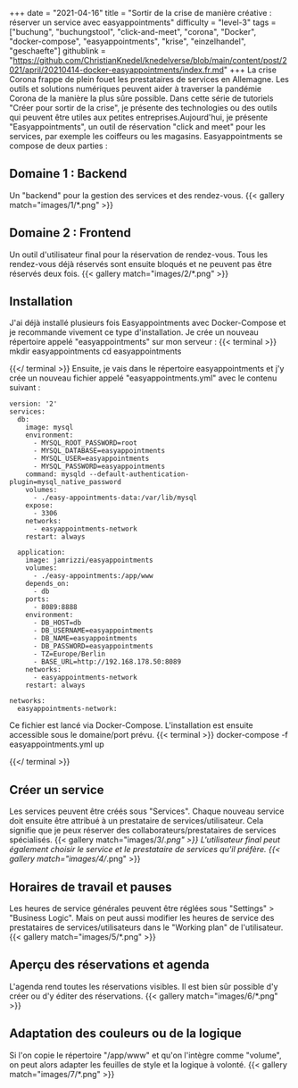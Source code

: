+++
date = "2021-04-16"
title = "Sortir de la crise de manière créative : réserver un service avec easyappointments"
difficulty = "level-3"
tags = ["buchung", "buchungstool", "click-and-meet", "corona", "Docker", "docker-compose", "easyappointments", "krise", "einzelhandel", "geschaefte"]
githublink = "https://github.com/ChristianKnedel/knedelverse/blob/main/content/post/2021/april/20210414-docker-easyappointments/index.fr.md"
+++
La crise Corona frappe de plein fouet les prestataires de services en Allemagne. Les outils et solutions numériques peuvent aider à traverser la pandémie Corona de la manière la plus sûre possible. Dans cette série de tutoriels "Créer pour sortir de la crise", je présente des technologies ou des outils qui peuvent être utiles aux petites entreprises.Aujourd'hui, je présente "Easyappointments", un outil de réservation "click and meet" pour les services, par exemple les coiffeurs ou les magasins. Easyappointments se compose de deux parties :
## Domaine 1 : Backend
Un "backend" pour la gestion des services et des rendez-vous.
{{< gallery match="images/1/*.png" >}}

## Domaine 2 : Frontend
Un outil d'utilisateur final pour la réservation de rendez-vous. Tous les rendez-vous déjà réservés sont ensuite bloqués et ne peuvent pas être réservés deux fois.
{{< gallery match="images/2/*.png" >}}

## Installation
J'ai déjà installé plusieurs fois Easyappointments avec Docker-Compose et je recommande vivement ce type d'installation. Je crée un nouveau répertoire appelé "easyappointments" sur mon serveur :
{{< terminal >}}
mkdir easyappointments
cd easyappointments

{{</ terminal >}}
Ensuite, je vais dans le répertoire easyappointments et j'y crée un nouveau fichier appelé "easyappointments.yml" avec le contenu suivant :
```
version: '2'
services:
  db:
    image: mysql
    environment:
      - MYSQL_ROOT_PASSWORD=root
      - MYSQL_DATABASE=easyappointments
      - MYSQL_USER=easyappointments
      - MYSQL_PASSWORD=easyappointments
    command: mysqld --default-authentication-plugin=mysql_native_password
    volumes:
      - ./easy-appointments-data:/var/lib/mysql
    expose:
      - 3306
    networks:
      - easyappointments-network
    restart: always

  application:
    image: jamrizzi/easyappointments
    volumes:
      - ./easy-appointments:/app/www
    depends_on:
      - db
    ports:
      - 8089:8888
    environment:
      - DB_HOST=db
      - DB_USERNAME=easyappointments
      - DB_NAME=easyappointments
      - DB_PASSWORD=easyappointments
      - TZ=Europe/Berlin
      - BASE_URL=http://192.168.178.50:8089 
    networks:
      - easyappointments-network
    restart: always

networks:
  easyappointments-network:

```
Ce fichier est lancé via Docker-Compose. L'installation est ensuite accessible sous le domaine/port prévu.
{{< terminal >}}
docker-compose -f easyappointments.yml up

{{</ terminal >}}

## Créer un service
Les services peuvent être créés sous "Services". Chaque nouveau service doit ensuite être attribué à un prestataire de services/utilisateur. Cela signifie que je peux réserver des collaborateurs/prestataires de services spécialisés.
{{< gallery match="images/3/*.png" >}}
L'utilisateur final peut également choisir le service et le prestataire de services qu'il préfère.
{{< gallery match="images/4/*.png" >}}

## Horaires de travail et pauses
Les heures de service générales peuvent être réglées sous "Settings" > "Business Logic". Mais on peut aussi modifier les heures de service des prestataires de services/utilisateurs dans le "Working plan" de l'utilisateur.
{{< gallery match="images/5/*.png" >}}

## Aperçu des réservations et agenda
L'agenda rend toutes les réservations visibles. Il est bien sûr possible d'y créer ou d'y éditer des réservations.
{{< gallery match="images/6/*.png" >}}

## Adaptation des couleurs ou de la logique
Si l'on copie le répertoire "/app/www" et qu'on l'intègre comme "volume", on peut alors adapter les feuilles de style et la logique à volonté.
{{< gallery match="images/7/*.png" >}}
